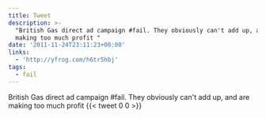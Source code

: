 ```yaml
---
title: Tweet
description: >-
  "British Gas direct ad campaign #fail. They obviously can't add up, and are
  making too much profit "
date: '2011-11-24T23:11:23+00:00'
links:
  - 'http://yfrog.com/h6tr5hbj'
tags:
  - fail
---
```

British Gas direct ad campaign #fail. They obviously can't add up, and are making too much profit 
      {{< tweet 0 0 >}}
    
